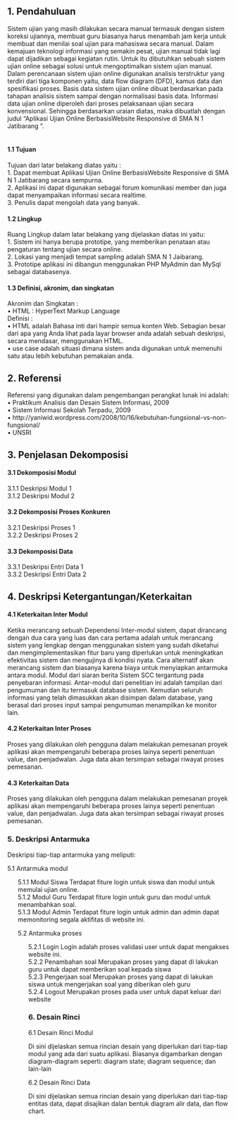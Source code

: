 <p><h2>1.	Pendahuluan</h2></p>
Sistem ujian yang masih dilakukan secara manual termasuk dengan sistem koreksi ujiannya, membuat guru biasanya harus menambah jam kerja untuk membuat dan menilai soal ujian para mahasiswa secara manual. Dalam kemajuan teknologi informasi yang semakin pesat, ujian manual tidak lagi dapat dijadikan sebagai kegiatan rutin. Untuk itu dibutuhkan sebuah sistem ujian online sebagai solusi untuk mengoptimalkan sistem ujian manual.<br/>
Dalam perencanaan sistem ujian online digunakan analisis terstruktur yang terdiri dari tiga komponen yaitu, data flow diagram (DFD), kamus data dan spesifikasi proses. Basis data sistem ujian online dibuat berdasarkan pada tahapan analisis sistem sampai dengan normalisasi basis data. Informasi data ujian online diperoleh dari proses pelaksanaan ujian secara konvensional. Sehingga berdasarkan uraian diatas, maka dibuatlah dengan judul “Aplikasi Ujian Online BerbasisWebsite Responsive di SMA N 1 Jatibarang ”.<br/><br/>
<p><h4>1.1 Tujuan</h4></p>
Tujuan dari latar belakang diatas yaitu :<br/>
1.	Dapat membuat Aplikasi Ujian Online BerbasisWebsite Responsive di SMA N 1 Jatibarang secara sempurna.<br/>
2.	Aplikasi ini dapat digunakan sebagai forum komunikasi member dan juga dapat menyampaikan informasi secara realtime.<br/>
3.	Penulis dapat mengolah data yang banyak.<br/>
<p><h4>1.2 Lingkup</h4></p>
Ruang Lingkup dalam latar belakang yang dijelaskan diatas ini yaitu:<br/>
1.	Sistem ini hanya berupa prototipe, yang memberikan penataan atau pengaturan tentang ujian secara online.<br/>
2.	Lokasi yang menjadi tempat sampling adalah SMA N 1 Jaibarang. <br/>
3.	Prototipe aplikasi ini dibangun menggunakan PHP MyAdmin dan MySql sebagai databasenya.<br/> 
<p><h4>1.3 Definisi, akronim, dan singkatan</h4></p>
Akronim dan Singkatan :<br/>
•	HTML : HyperText Markup Language<br/>
Definisi :<br/>
•	HTML adalah Bahasa inti dari hampir semua konten Web. Sebagian besar dari apa yang Anda lihat pada layar browser anda adalah sebuah deskripsi, secara mendasar, menggunakan HTML.<br/>
•	use case adalah situasi dimana sistem anda digunakan untuk memenuhi satu atau lebih kebutuhan pemakaian anda.<br/>
<p><h2>2.	Referensi</h2></p>
Referensi yang digunakan dalam pengembangan perangkat lunak ini adalah:<br/>
•	Praktikum Analisis dan Desain Sistem Informasi, 2009<br/>
•	Sistem Informasi Sekolah Terpadu, 2009<br/>
•	http://yaniwid.wordpress.com/2008/10/16/kebutuhan-fungsional-vs-non-fungsional/<br/>
•	UNSRI<br/>

<h2>3. Penjelasan Dekomposisi</h2>
<h4>3.1 Dekomposisi Modul</h4>
3.1.1 Deskripsi Modul 1<br>
3.1.2 Deskripsi Modul 2<br>

<h4>3.2 Dekomposisi Proses Konkuren</h4>
3.2.1 Deskripsi Proses 1<br>
3.2.2 Deskripsi Proses 2<br>

<h4>3.3 Dekomposisi Data</h4>
3.3.1 Deskripsi Entri Data 1<br>
3.3.2 Deskripsi Entri Data 2<br>

<h2>4. Deskripsi Ketergantungan/Keterkaitan</h2>
<h4>4.1 Keterkaitan Inter Modul</h4>
<p>Ketika merancang sebuah Dependensi Inter-modul sistem, dapat dirancang dengan dua cara yang luas dan cara pertama adalah untuk merancang sistem yang lengkap dengan menggunakan sistem yang sudah diketahui dan mengimplementasikan fitur baru yang diperlukan untuk meningkatkan efektivitas sistem dan mengujinya di kondisi nyata. Cara alternatif akan merancang sistem dan biasanya karena biaya untuk menyiapkan antarmuka antara modul. Modul dari siaran berita Sistem SCC tergantung pada penyebaran informasi. Antar-modul dari penelitian ini adalah tampilan dari pengumuman dan itu termasuk database sistem. Kemudian seluruh informasi yang telah dimasukkan akan disimpan dalam database, yang berasal dari proses input sampai pengumuman menampilkan ke monitor lain.</p>
<h4>4.2 Keterkaitan Inter Proses</h4>
<p>Proses yang dilakukan oleh pengguna dalam melakukan pemesanan proyek aplikasi akan mempengaruhi beberapa proses lainya seperti penentuan value, dan penjadwalan. Juga data akan tersimpan sebagai riwayat proses pemesanan.</p>
<h4>4.3 Keterkaitan Data</h4>
<p>Proses yang dilakukan oleh pengguna dalam melakukan pemesanan proyek aplikasi akan mempengaruhi beberapa proses lainya seperti penentuan value, dan penjadwalan. Juga data akan tersimpan sebagai riwayat proses pemesanan.</p>

<h3>5. Deskripsi Antarmuka</h3>

Deskripsi tiap-tiap antarmuka yang meliputi:

5.1 Antarmuka modul
	<ol>5.1.1 Modul Siswa
	Terdapat fiture login untuk siswa dan modul untuk memulai ujian online.<br/>
	5.1.2 Modul Guru
	Terdapat fiture login untuk guru dan modul untuk menambahkan soal.<br/>
	5.1.3 Modul Admin
	Terdapat fiture login untuk admin dan admin dapat memonitoring segala aktifitas di website ini.</lo>
	
5.2 Antarmuka proses
	<ol>5.2.1 Login
	Login adalah proses validasi user untuk dapat mengakses website ini.<br/> 
	5.2.2 Penambahan soal
	Merupakan proses yang dapat di lakukan guru untuk dapat memberikan soal kepada siswa<br/>
	5.2.3 Pengerjaan soal
	Merupakan proses yang dapat di lakukan siswa untuk mengerjakan soal yang diberikan oleh guru<br/>
	5.2.4 Logout
	Merupakan proses pada user untuk dapat keluar dari website

<h3>6. Desain Rinci</h3>

6.1 Desain Rinci Modul

Di sini dijelaskan semua rincian desain yang diperlukan dari tiap-tiap modul yang ada dari suatu aplikasi. Biasanya digambarkan dengan diagram-diagram seperti: diagram state; diagram sequence; dan lain-lain

6.2 Desain Rinci Data

Di sini dijelaskan semua rincian desain yang diperlukan dari tiap-tiap entitas data, dapat disajikan dalan bentuk diagram alir data, dan flow chart.